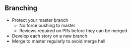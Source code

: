 ## Branching
- Protect your master branch​
  - No force pushing to master​
  - Reviews required on PRs before they can be merged​
- Develop each story on a new branch​
- Merge to master regularly to avoid merge hell​